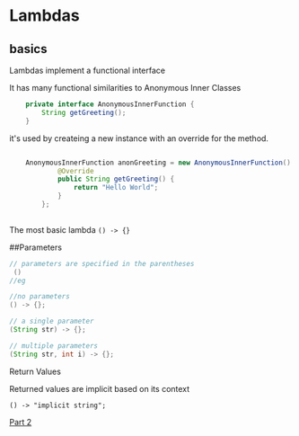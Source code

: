 # Lambdas

## basics

Lambdas implement a functional interface

It has many functional similarities to Anonymous Inner Classes

```java
	private interface AnonymousInnerFunction {
		String getGreeting();
	}
```
it's used by createing a new instance with an override for the method.

```java

	AnonymousInnerFunction anonGreeting = new AnonymousInnerFunction() {
			@Override
			public String getGreeting() {
				return "Hello World";
			}
		};
			
``` 



The most basic lambda `() -> {}`


##Parameters


```java
// parameters are specified in the parentheses  
 ()
//eg

//no parameters
() -> {};

// a single parameter
(String str) -> {};

// multiple parameters
(String str, int i) -> {};
```

Return Values

Returned values are implicit based on its context

```
() -> "implicit string";
```

[Part 2](../part2_moreAdvanced/README.md)